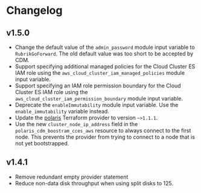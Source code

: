 # Changelog

## v1.5.0
* Change the default value of the `admin_password` module input variable to `RubrikGoForward`. The old default value
  was too short to be accepted by CDM.
* Support specifying additional managed policies for the Cloud Cluster ES IAM role using the
  `aws_cloud_cluster_iam_managed_policies` module input variable.
* Support specifying an IAM role permission boundary for the Cloud Cluster ES IAM role using the
  `aws_cloud_cluster_iam_permission_boundary` module input variable.
* Deprecate the `enableImmutability` module input variable. Use the `enable_immutability` variable instead.
* Update the [polaris](https://registry.terraform.io/providers/rubrikinc/polaris/latest) Terraform provider to version
  `~>1.1.1`.
* Use the new `cluster_node_ip_address` field in the `polaris_cdm_boostram_cces_aws` resource to always connect to the
  first node. This prevents the provider from trying to connect to a node that is not yet bootstrapped.

## v1.4.1
* Remove redundant empty provider statement
* Reduce non-data disk throughput when using split disks to 125.
